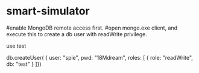 # smart-simulator

#enable MongoDB remote access first.
#open mongo.exe client, and execute this to create a db user with readWrite privilege.


use test

db.createUser( { user: "spie", pwd: "18Mdream", roles: [ { role: "readWrite", db: "test" } ]})
